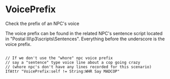 # VoicePrefix
<p>Check the prefix of an NPC's voice
<p>The voice prefix can be found in the related NPC's sentence script located in "Postal III\p3\scripts\Sentences". Everything
before the underscore is the voice prefix.
<pre><code class="language-js">
// If we don't use the "whore" npc voice prefix
// say a "sentence" type voice line about a cop going crazy
// (whore npc's don't have any lines recorded for this scenario)
IfAttr "VoicePrefix:self != String:WHR Say MADCOP"
</code></pre>
